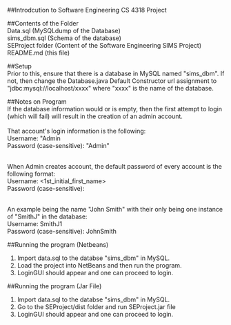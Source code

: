 ##Introdcution to Software Engineering CS 4318 Project 

##Contents of the Folder
<br />
Data.sql (MySQLdump of the Database)
<br />sims_dbm.sql (Schema of the database)
<br />SEProject folder (Content of the Software Engineering SIMS Project)
<br />README.md (this file)

##Setup
<br />Prior to this, ensure that there is a database in MySQL named "sims_dbm". If not, then change the Database.java Default Constructor url assignment to "jdbc:mysql://localhost/xxxx"
where "xxxx" is the name of the database.
	

##Notes on Program
<br />If the database information would or is empty, then the first attempt to login (which will fail) will result in the creation of an admin account.<br /><br />
That account's login information is the following:
	<br />Username: "Admin
	<br />Password (case-sensitive): "Admin"

<br />When Admin creates account, the default password of every account is the following format:
	<br />Username: <LastName><1st_initial_first_name><number>
	<br />Password (case-sensitive): <FirstName><LastName>

<br />An example being the name "John Smith" with their only being one instance of "SmithJ" in the database:
	<br />Username: SmithJ1
	<br />Password (case-sensitive): JohnSmith


##Running the program (Netbeans)
1. Import data.sql to the databse "sims_dbm" in MySQL.
2. Load the project into NetBeans and then run the program.
3. LoginGUI should appear and one can proceed to login.


##Running the program (Jar File)
1. Import data.sql to the databse "sims_dbm" in MySQL.
2. Go to the SEProject/dist folder and run SEProject.jar file
3. LoginGUI should appear and one can proceed to login.


